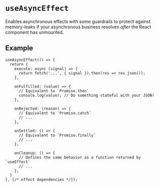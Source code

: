 
# `useAsyncEffect`

Enables asynchronous effects with some guardrails to protect against memory-leaks if your asynchronous business resolves _after_ the React component has unmounted.

## Example

```tsx
useAsyncEffect(() => {
  return {
    execute: async (signal) => {
      return fetch('...', { signal }).then(res => res.json());
    },

    onFulfilled: (value) => {
      // Equivalent to `Promise.then`
      console.log(value); // Do something stateful with your JSON!
    },

    onRejected: (reason) => {
      // Equivalent to `Promise.catch`
      // ...
    },

    onSettled: () => {
      // Equivalent to `Promise.finally`
      // ...
    },

    onCleanup: () => {
      // Defines the same behavior as a function returned by `useEffect`
      // ...
    },
  }
}, [/* effect dependencies */]);
```
